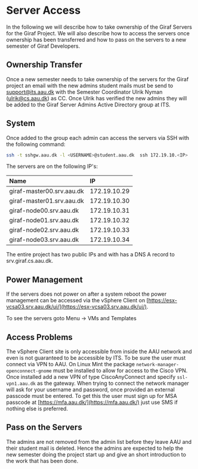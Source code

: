 # Server Access

In the following we will describe how to take ownership of the Giraf Servers for
the Giraf Project. We will also describe how to access the servers once ownership
has been transferred and how to pass on the servers to a new semester of Giraf Developers.

## Ownership Transfer

Once a new semester needs to take ownership of the servers for the Giraf project
an email with the new admins student mails must be send to [support@its.aau.dk](mailto:support@its.aau.dk)
with the Semester Coordinator Ulrik Nyman ([ulrik@cs.aau.dk](mailto:ulrik@cs.aau.dk))
as CC. Once Ulrik has verified the new admins they will be added to the Giraf Server
Admins Active Directory group at ITS.

## System

Once added to the group each admin can access the servers via SSH with the following
command:

```bash
ssh -t sshgw.aau.dk -l <USERNAME>@student.aau.dk  ssh 172.19.10.<IP>
```

The servers are on the following IP's:

|Name | IP |
|:----|:---|
| giraf-master00.srv.aau.dk | 172.19.10.29 |
| giraf-master01.srv.aau.dk | 172.19.10.30 |
| giraf-node00.srv.aau.dk   | 172.19.10.31 |
| giraf-node01.srv.aau.dk   | 172.19.10.32 |
| giraf-node02.srv.aau.dk   | 172.19.10.33 |
| giraf-node03.srv.aau.dk   | 172.19.10.34 |

The entire project has two public IPs and with has a DNS A record to srv.giraf.cs.aau.dk.

## Power Management

If the servers does not power on after a system reboot the power management can
be accessed via the vSphere Client on [https://esx-vcsa03.srv.aau.dk/ui/](https://esx-vcsa03.srv.aau.dk/ui/).

To see the servers goto Menu -> VMs and Templates

## Access Problems

The vSphere Client site is only accessible from inside the AAU network and even
is not guaranteed to be accessible by ITS. To be sure the user must connect via
VPN to AAU. On Linux Mint the package ``network-manager-openconnect-gnome`` must
be installed to allow for access to the Cisco VPN. Once installed add a new VPN
of type CiscoAnyConnect and specify ``ssl-vpn1.aau.dk`` as the gateway. When trying
to connect the network manager will ask for your username and password, once provided
an external passcode must be entered. To get this the user must sign up for MSA
passcode at [https://mfa.aau.dk/](https://mfa.aau.dk/) just use SMS if nothing else
is preferred.

## Pass on the Servers

The admins are not removed from the admin list before they leave AAU and their
student mail is deleted. Hence the admins are expected to help the new semester
doing the project start up and give an short introduction to the work that has been
done.

